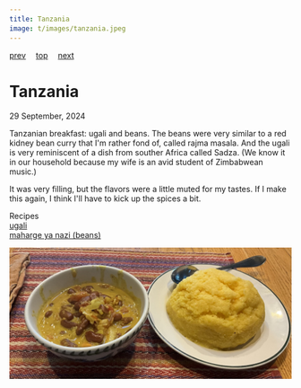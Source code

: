 ```yaml
---
title: Tanzania
image: t/images/tanzania.jpeg
---
```

[prev](tajikistan.md)&emsp;
[top](../index.md)&emsp;
[next](thailand.md)
# Tanzania
29 September, 2024

Tanzanian breakfast: ugali and beans. The beans were very similar to a
red kidney bean curry that I'm rather fond of, called rajma masala.
And the ugali is very reminiscent of a dish from souther Africa called
Sadza. (We know it in our household because my wife is an avid student
of Zimbabwean music.)

It was very filling, but the flavors were a little muted for my
tastes. If I make this again, I think I'll have to kick up the spices
a bit.

Recipes<br>
[ugali](https://weeatatlast.com/ugali-recipe/)<br>
[maharge ya nazi (beans)](https://www.internationalcuisine.com/maharge-ya-nazi/)<br>

![breakfast](images/tanzania.jpeg)
